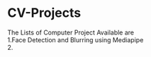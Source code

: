 # CV-Projects
The Lists of Computer Project Available are <br>
1.Face Detection and Blurring using Mediapipe <br>
2.
